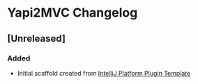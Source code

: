 <!-- Keep a Changelog guide -> https://keepachangelog.com -->

# Yapi2MVC Changelog

## [Unreleased]
### Added
- Initial scaffold created from [IntelliJ Platform Plugin Template](https://github.com/JetBrains/intellij-platform-plugin-template)
